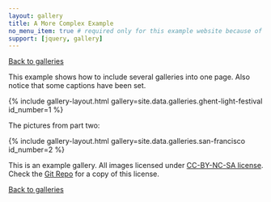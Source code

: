 ```yaml
---
layout: gallery
title: A More Complex Example
no_menu_item: true # required only for this example website because of menu construction
support: [jquery, gallery]
---
```


[Back to galleries](/photography)

This example shows how to include several galleries into one page. Also notice that some captions have been set.

{% include gallery-layout.html gallery=site.data.galleries.ghent-light-festival id_number=1 %}

The pictures from part two:

{% include gallery-layout.html gallery=site.data.galleries.san-francisco id_number=2 %}

This is an example gallery. All images licensed under [CC-BY-NC-SA license][license]. Check the [Git Repo][repo] for a copy of this license.

[Back to galleries](/photography)

[license]: http://creativecommons.org/licenses/by-nc-sa/4.0/
[repo]: https://github.com/opieters/jekyll-gallery-example